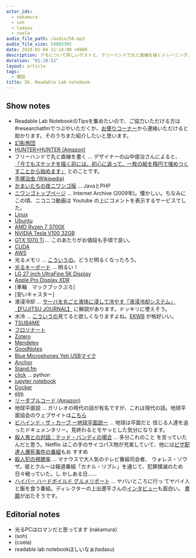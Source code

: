 ```yaml
---
actor_ids:
  - nakamura
  - soh
  - tadasu
  - coela
audio_file_path: /audio/56.mp3
audio_file_size: 54003305
date: 2020-05-04 11:14:00 +0900
description: クモについて詳しいゲストと、フリーハンドで丸と直線を描くトレーニング、メールで進むかまいたちの夜、自作PC、論文管理の難しさ、趣味としてのポッドキャスト、コーディング環境とデータの管理について話しました。
duration: "01:18:51"
layout: article
tags:
  - 雑談
title: 56. Readable Lab notebook
---
```


## Show notes
- Readable Lab NotebookのTipsを集めたいので、ご協力いただける方は#researchatfmでつぶやいただくか、[お便りコーナー](https://researchat.fm/form.html)から連絡いただけると助かります。そのうちまた紹介したいと思います。
- [幻影旅団](https://ja.wikipedia.org/wiki/%E5%B9%BB%E5%BD%B1%E6%97%85%E5%9B%A3)
- [HUNTER×HUNTER (Amazon)](https://www.amazon.co.jp/gp/product/B074BZ2354?tag=researchatf04-22)
- フリーハンドで丸と直線を書く ... デザイナーの山中俊治さんによると、
  [「今でもスケッチを描く前には、初心に返って、一枚の紙を楕円で埋めつくすことから始めます」](http://lleedd.com/blog/2009/11/19/elipsoid/) とのことです。
- [手塚治虫 (Wikipedia)](https://ja.wikipedia.org/wiki/%E6%89%8B%E5%A1%9A%E6%B2%BB%E8%99%AB)
- [かまいたちの夜ニワンゴ版](https://ja.wikipedia.org/wiki/%E3%81%8B%E3%81%BE%E3%81%84%E3%81%9F%E3%81%A1%E3%81%AE%E5%A4%9C_%E3%83%8B%E3%83%AF%E3%83%B3%E3%82%B4%E7%89%88)  ... JavaとPHP
- [ニワンゴトップページ](https://web.archive.org/web/20091228003142/http://niwango.jp/) ... Internet Archive (2009年)。懐かしい。ちなみにこの頃、ニコニコ動画は Youtube の上にコメントを表示するサービスでした。
- [Linux](https://www.linux.org/)
- [Ubuntu](https://ubuntu.com/)
- [AMD Ryzen 7 3700X](https://www.amazon.co.jp/dp/B07V7346JF/?tag=researchatf04-22)
- [NVIDIA Tesla V100 32GB](https://www.amazon.co.jp/dp/B07C5K688X?tag=researchatf04-22)
- [GTX 1070 Ti](https://www.amazon.co.jp/dp/B076Z92D1Y/?tag=researchatf04-22) ... このあたりがお値段も手頃で良い。
- [CUDA](https://developer.nvidia.com/cuda-downloads)
- [AWS](https://aws.amazon.com/jp/)
- 光るメモリ ... [こういうの](https://www.youtube.com/watch?v=GsDwfq5UnS0)。どうだ明るくなったろう。
- [光るキーボード](https://www.amazon.co.jp/dp/B07N8XXVYJ?tag=researchatf04-22) ... 明るい！
- [LG 27 inch UltraFine 5K Display](https://www.amazon.co.jp/dp/B07XNRFWVX?tag=researchatf04-22)
- [Apple Pro Display XDR](https://www.amazon.co.jp/dp/B082M59XZB?tag=researchatf04-22)
- [車輪　マックブックぷろ]
- [安いキャスター]
- 液浸冷却 ... [サーバを丸ごと液体に浸して冷やす「液浸冷却システム」【FUJITSU JOURNAL】](https://www.youtube.com/watch?v=3E3hRk2-Yng) に解説があります。ドッキリに使えそう。
- 水冷 ... [こういうの](https://youtu.be/uG45SBnR4Og?t=190)見てると欲しくなりますよね。[EKWB](https://www.ekwb.com/) が格好いい。
- [TSUBAME](https://www.gsic.titech.ac.jp/tsubame)
- [フロリナート](https://www.3mcompany.jp/3M/ja_JP/company-jp/all-3m-products/?N=5002385+8711017+8736409+8745514+3294803017&rt=r3)
- [Zotero](https://www.zotero.org/)
- [Mendeley](https://www.mendeley.com/?interaction_required=true)
- [GoodNotes](https://www.goodnotes.com/)
- [Blue Microphones Yeti USBマイク](https://www.amazon.co.jp/dp/B002VA464S?tag=researchatf04-22)
- [Anchor](https://anchor.fm/)
- [Stand.fm](https://stand.fm/)
- [click](https://click.palletsprojects.com/en/7.x/) ... python
- [jupyter notebook](https://jupyter.org/)
- [Docker](https://www.docker.com/)
- [elm](https://elm-lang.org/)
- [リーダブルコード (Amazon)](https://www.amazon.co.jp/dp/4873115655?tag=researchatf04-22)
- 地球平面説 ... ガリレオの時代の話が有名ですが、これは現代の話。地球平面協会のウェブサイトは[こちら](https://www.tfes.org/)
- [ビハインド・ザ・カーブ ー地球平面説ー](https://www.netflix.com/jp/title/81015076) ... 地球は平面だと
  信じる人達を追ったドキュメンタリー。見終わるとモヤッとした気分になります。
- [殺人鬼との対話：テッド・バンディの場合](https://www.netflix.com/jp/title/80226612) ... 多分これのこと
  を言っていたんだと思う。Netflix はこの手のサイコパス物が充実していて、他には[ピザ配達人爆死事件の番組](https://www.netflix.com/jp/title/80158319)もお
  すすめ
- [殺人犯の視聴率](https://www.netflix.com/jp/title/80217946) ... マナウスで大人気のテレビ番組司会者、
  ウォレス・ソウザ。彼とクルーは報道番組「カナル・リブレ」を通じて、犯罪撲滅のため日々戦っていた。し
  かしある日……
- [ハイパー ハードボイルド グルメリポート](https://www.tv-tokyo.co.jp/hyperhard/) ... ヤバいところに行っ
  てヤバイ人と飯を食う番組。ディレクターの上出遼平さんの[インタビュー](https://www.wwdjapan.com/articles/1065879)も面白い。
  [書籍](https://www.amazon.co.jp/dp/B08616YJWF?tag=researchatf04-22)が出たそうです。



## Editorial notes
- 光るPCはロマンだと思ってます (nakamura)
- (soh)
- (coela)
- readable lab notebookほしいなぁ(tadasu)
